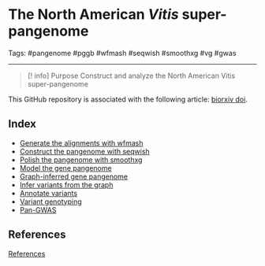 # The North American _Vitis_ super-pangenome
Tags: #pangenome #pggb #wfmash #seqwish #smoothxg  #vg #gwas 

***

> [! info] Purpose
> Construct and analyze the North American Vitis super-pangenome

This GitHub repository is associated with the following article: [biorxiv doi](https://www.biorxiv.org/content/10.1101/2023.06.27.545624v1).

## Index

- [Generate the alignments with wfmash](0.02_PGGB_wfmash.md)
- [Construct the pangenome with seqwish](0.03_PGGB_seqwish.md)
- [Polish the pangenome with smoothxg](0.04_PGGB_smoothxg.md)
- [Model the gene pangenome](0.05_modeling.md)
- [Graph-inferred gene pangenome](0.06_gene_pangenome.md)
- [Infer variants from the graph](0.07_infer_variants.md)
- [Annotate variants](0.08_snpEff.md)
- [Variant genotyping](0.09_variant_genotyping.md)
- [Pan-GWAS](0.10_pan_GWAS.md)

## References
[References](0.01_References.md)

